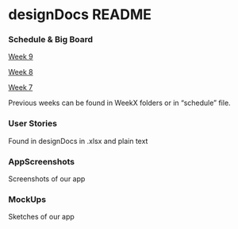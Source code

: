# designDocs README

### Schedule & Big Board

[Week 9](https://docs.google.com/document/d/19hCNjk5LmLrupPm5lf9nDfpGbOfJ7aMy1yvT0F7hMLw/edit?usp=sharing)

[Week 8](https://docs.google.com/document/d/1mZT_VVANN1k6Pt4d6vYmzxU7FOH0n_At5gx8L-SgoSU/edit#heading=h.f0h1yvkov2ob)

[Week 7](https://docs.google.com/document/d/1xeLSa1yr1Q1Zaz9lrCURroo5ev6eHPzpbXigLdnw3jc/edit#heading=h.niom22jocngl)

Previous weeks can be found in WeekX folders or in “schedule” file.

### User Stories
Found in designDocs in .xlsx and plain text

### AppScreenshots
Screenshots of our app

### MockUps
Sketches of our app
